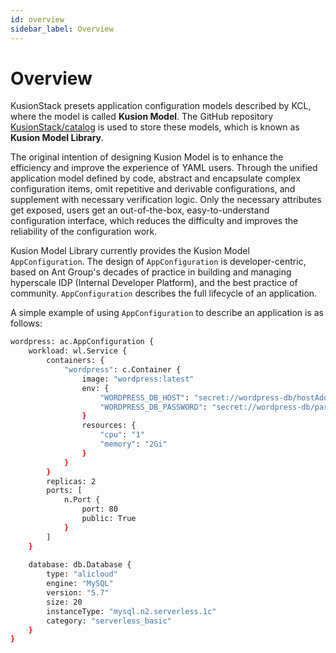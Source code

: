 ```yaml
---
id: overview
sidebar_label: Overview
---
```

# Overview

KusionStack presets application configuration models described by KCL, where the model is called **Kusion Model**. The GitHub repository [KusionStack/catalog](https://github.com/KusionStack/catalog) is used to store these models, which is known as **Kusion Model Library**.

The original intention of designing Kusion Model is to enhance the efficiency and improve the experience of YAML users. Through the unified application model defined by code, abstract and encapsulate complex configuration items, omit repetitive and derivable configurations, and supplement with necessary verification logic. Only the necessary attributes get exposed, users get an out-of-the-box, easy-to-understand configuration interface, which reduces the difficulty and improves the reliability of the configuration work.

Kusion Model Library currently provides the Kusion Model `AppConfiguration`. The design of `AppConfiguration` is developer-centric, based on Ant Group's decades of practice in building and managing hyperscale IDP (Internal Developer Platform), and the best practice of community. `AppConfiguration` describes the full lifecycle of an application.

A simple example of using `AppConfiguration` to describe an application is as follows:

```bash
wordpress: ac.AppConfiguration {
    workload: wl.Service {
        containers: {
            "wordpress": c.Container {
                image: "wordpress:latest"
                env: {
                    "WORDPRESS_DB_HOST": "secret://wordpress-db/hostAddress"
                    "WORDPRESS_DB_PASSWORD": "secret://wordpress-db/password"
                }
                resources: {
                    "cpu": "1"
                    "memory": "2Gi"
                }
            }
        }
        replicas: 2
        ports: [
            n.Port {
                port: 80
                public: True
            }
        ]
    }
    
    database: db.Database {
        type: "alicloud"
        engine: "MySQL"
        version: "5.7"
        size: 20
        instanceType: "mysql.n2.serverless.1c"
        category: "serverless_basic"
    }
}
```